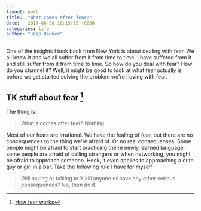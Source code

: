 ```yaml
---
layout: post
title:  "What comes after fear?"
date:   2017-06-20 10:15:15 +0200
categories: life
author: "Jaap Bakker"
---
```


One of the insights I took back from New York is about dealing with fear. We all know it and we all suffer from it from time to time. I have suffered from it and still suffer from it from time to time. So how do you deal with fear? How do you channel it? Well, it might be good to look at what fear actually is before we get started solving the problem we're having with fear. 

## TK stuff about fear [^1]

The thing is:

> What's comes after fear? Nothing...

Most of our fears are irrational. We have the fealing of fear, but there are no concequences to the thing we're afraid of. Or no real consequenses. Some people might be afraid to start practicing the're newly learned language, some people are afraid of calling strangers or when networking, you might be afraid to approach someone. Heck, it even applies to approaching a cute guy or girl in a bar. Take the following rule I have for myself:

> Will asking or talking to X kill anyone or have any other serious consequences? No, then do it.


[^1]: [How fear works](http://science.howstuffworks.com/life/inside-the-mind/emotions/fear.htm)